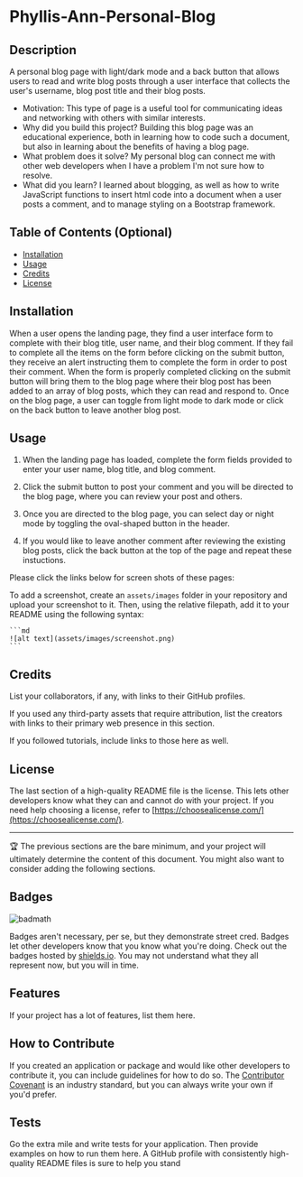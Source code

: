 # Phyllis-Ann-Personal-Blog

## Description

A personal blog page with light/dark mode and a back button that allows users to read and write blog posts through a user interface that collects the user's username, blog post title and their blog posts.

- Motivation: This type of page is a useful tool for communicating ideas and networking with others with similar interests.
- Why did you build this project? Building this blog page was an educational experience, both in learning how to code such a document, but also in learning about the benefits of having a blog page.
- What problem does it solve? My personal blog can connect me with other web developers when I have a problem I'm not sure how to resolve.
- What did you learn? I learned about blogging, as well as how to write JavaScript functions to insert html code into a document when a user posts a comment, and to manage styling on a Bootstrap framework.

## Table of Contents (Optional)

- [Installation](#installation)
- [Usage](#usage)
- [Credits](#credits)
- [License](#license)

## Installation

When a user opens the landing page, they find a user interface form to complete with their blog title, user name, and their blog comment. If they fail to complete all the items on the form before clicking on the submit button, they receive an alert instructing them to complete the form in order to post their comment. When the form is properly completed clicking on the submit button will bring them to the blog page where their blog post has been added to an array of blog posts, which they can read and respond to. Once on the blog page, a user can toggle from light mode to dark mode or click on the back button to leave another blog post.

## Usage

1. When the landing page has loaded, complete the form fields provided to enter your user name, blog title, and blog comment. 

2. Click the submit button to post your comment and you will be directed to the blog page, where you can review your post and others.

3. Once you are directed to the blog page, you can select day or night mode by toggling the oval-shaped button in the header.

4. If you would like to leave another comment after reviewing the existing blog posts, click the back button at the top of the page and repeat these instuctions.

Please click the links below for screen shots of these pages:



To add a screenshot, create an `assets/images` folder in your repository and upload your screenshot to it. Then, using the relative filepath, add it to your README using the following syntax:

    ```md
    ![alt text](assets/images/screenshot.png)
    ```

## Credits

List your collaborators, if any, with links to their GitHub profiles.

If you used any third-party assets that require attribution, list the creators with links to their primary web presence in this section.

If you followed tutorials, include links to those here as well.

## License

The last section of a high-quality README file is the license. This lets other developers know what they can and cannot do with your project. If you need help choosing a license, refer to [https://choosealicense.com/](https://choosealicense.com/).

---

🏆 The previous sections are the bare minimum, and your project will ultimately determine the content of this document. You might also want to consider adding the following sections.

## Badges

![badmath](https://img.shields.io/github/languages/top/lernantino/badmath)

Badges aren't necessary, per se, but they demonstrate street cred. Badges let other developers know that you know what you're doing. Check out the badges hosted by [shields.io](https://shields.io/). You may not understand what they all represent now, but you will in time.

## Features

If your project has a lot of features, list them here.

## How to Contribute

If you created an application or package and would like other developers to contribute it, you can include guidelines for how to do so. The [Contributor Covenant](https://www.contributor-covenant.org/) is an industry standard, but you can always write your own if you'd prefer.

## Tests

Go the extra mile and write tests for your application. Then provide examples on how to run them here.
A GitHub profile with consistently high-quality README files is sure to help you stand

